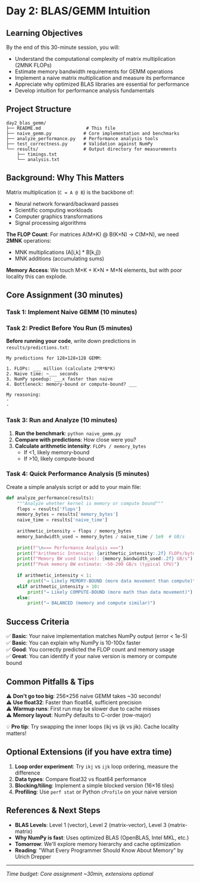 # Day 2: BLAS/GEMM Intuition

## Learning Objectives
By the end of this 30-minute session, you will:
- Understand the computational complexity of matrix multiplication (2MNK FLOPs)
- Estimate memory bandwidth requirements for GEMM operations  
- Implement a naive matrix multiplication and measure its performance
- Appreciate why optimized BLAS libraries are essential for performance
- Develop intuition for performance analysis fundamentals

## Project Structure
```
day2_blas_gemm/
├── README.md                 # This file
├── naive_gemm.py            # Core implementation and benchmarks
├── analyze_performance.py   # Performance analysis tools
├── test_correctness.py      # Validation against NumPy
└── results/                 # Output directory for measurements
    ├── timings.txt
    └── analysis.txt
```

## Background: Why This Matters

Matrix multiplication (`C = A @ B`) is the backbone of:
- Neural network forward/backward passes
- Scientific computing workloads  
- Computer graphics transformations
- Signal processing algorithms

**The FLOP Count**: For matrices A(M×K) @ B(K×N) → C(M×N), we need **2MNK** operations:
- MNK multiplications (A[i,k] * B[k,j])
- MNK additions (accumulating sums)

**Memory Access**: We touch M×K + K×N + M×N elements, but with poor locality this can explode.

## Core Assignment (30 minutes)

### Task 1: Implement Naive GEMM (10 minutes)

### Task 2: Predict Before You Run (5 minutes)

**Before running your code**, write down predictions in `results/predictions.txt`:

```
My predictions for 128×128×128 GEMM:

1. FLOPs: ___ million (calculate 2*M*N*K)
2. Naive time: ~___ seconds 
3. NumPy speedup: ___x faster than naive
4. Bottleneck: memory-bound or compute-bound? ___

My reasoning:
- 
- 
```

### Task 3: Run and Analyze (10 minutes)

1. **Run the benchmark**: `python naive_gemm.py`
2. **Compare with predictions**: How close were you?
3. **Calculate arithmetic intensity**: `FLOPs / memory_bytes`
   - If <1, likely memory-bound
   - If >10, likely compute-bound

### Task 4: Quick Performance Analysis (5 minutes)

Create a simple analysis script or add to your main file:

```python
def analyze_performance(results):
    """Analyze whether kernel is memory or compute bound"""
    flops = results['flops']
    memory_bytes = results['memory_bytes']
    naive_time = results['naive_time']
    
    arithmetic_intensity = flops / memory_bytes
    memory_bandwidth_used = memory_bytes / naive_time / 1e9  # GB/s
    
    print(f"\n=== Performance Analysis ===")
    print(f"Arithmetic Intensity: {arithmetic_intensity:.2f} FLOPs/byte")
    print(f"Memory BW used (naive): {memory_bandwidth_used:.2f} GB/s")
    print(f"Peak memory BW estimate: ~50-200 GB/s (typical CPU)")
    
    if arithmetic_intensity < 1:
        print("→ Likely MEMORY-BOUND (more data movement than compute)")
    elif arithmetic_intensity > 10:
        print("→ Likely COMPUTE-BOUND (more math than data movement)")
    else:
        print("→ BALANCED (memory and compute similar)")
```

## Success Criteria

✅ **Basic**: Your naive implementation matches NumPy output (error < 1e-5)  
✅ **Basic**: You can explain why NumPy is 10-100x faster  
✅ **Good**: You correctly predicted the FLOP count and memory usage  
✅ **Great**: You can identify if your naive version is memory or compute bound  

## Common Pitfalls & Tips

⚠️ **Don't go too big**: 256×256 naive GEMM takes ~30 seconds!  
⚠️ **Use float32**: Faster than float64, sufficient precision  
⚠️ **Warmup runs**: First run may be slower due to cache misses  
⚠️ **Memory layout**: NumPy defaults to C-order (row-major)  

💡 **Pro tip**: Try swapping the inner loops (ikj vs ijk vs jik). Cache locality matters!

## Optional Extensions (if you have extra time)

1. **Loop order experiment**: Try `ikj` vs `ijk` loop ordering, measure the difference
2. **Data types**: Compare float32 vs float64 performance  
3. **Blocking/tiling**: Implement a simple blocked version (16×16 tiles)
4. **Profiling**: Use `perf stat` or Python `cProfile` on your naive version

## References & Next Steps

- **BLAS Levels**: Level 1 (vector), Level 2 (matrix-vector), Level 3 (matrix-matrix)
- **Why NumPy is fast**: Uses optimized BLAS (OpenBLAS, Intel MKL, etc.)
- **Tomorrow**: We'll explore memory hierarchy and cache optimization
- **Reading**: "What Every Programmer Should Know About Memory" by Ulrich Drepper

---

*Time budget: Core assignment ~30min, extensions optional*